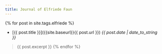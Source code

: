 ```yaml
---
title: Journal of Elfriede Faun
---
```


{% for post in site.tags.elfriede %}
* [{{ post.title }}]({{site.baseurl}}{{ post.url }}) *{{ post.date | date_to_string }}*
> {{ post.excerpt }}
{% endfor %}